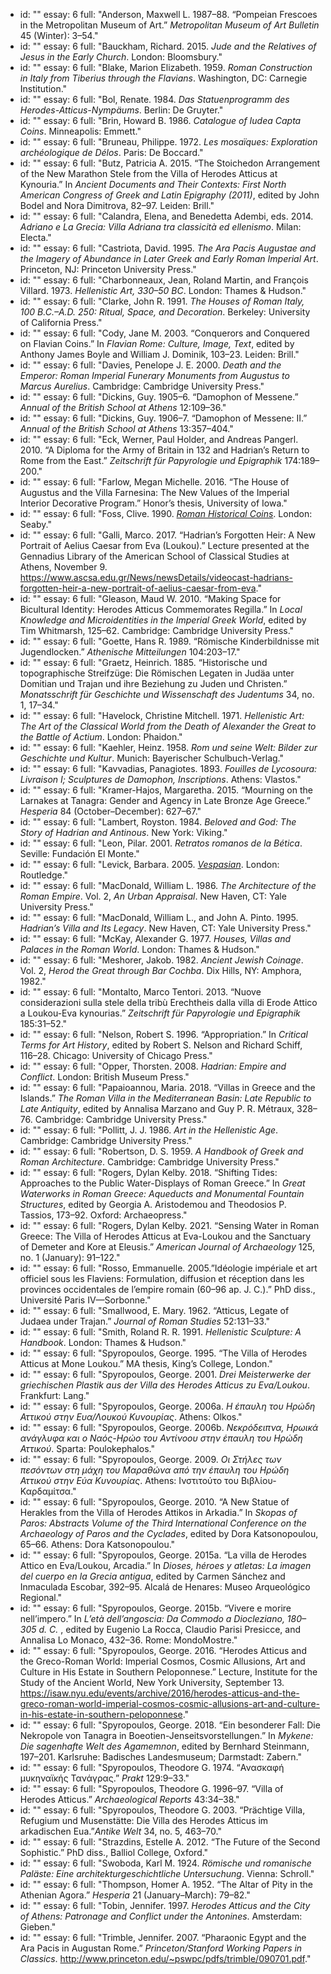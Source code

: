 - id: ""
  essay: 6
  full: "Anderson, Maxwell L. 1987–88. “Pompeian Frescoes in the Metropolitan Museum of Art.” *Metropolitan Museum of Art Bulletin* 45 (Winter): 3–54."
- id: ""
  essay: 6
  full: "Bauckham, Richard. 2015. *Jude and the Relatives of Jesus in the Early Church*. London: Bloomsbury."
- id: ""
  essay: 6
  full: "Blake, Marion Elizabeth. 1959. *Roman Construction in Italy from Tiberius through the Flavians*. Washington, DC: Carnegie Institution."
- id: ""
  essay: 6
  full: "Bol, Renate. 1984. *Das Statuenprogramm des Herodes-Atticus-Nympäums*. Berlin: De Gruyter."
- id: ""
  essay: 6
  full: "Brin, Howard B. 1986. *Catalogue of Iudea Capta Coins*. Minneapolis: Emmett."
- id: ""
  essay: 6
  full: "Bruneau, Philippe. 1972. *Les mosaïques: Exploration archéologique de Délos*. Paris: De Boccard."
- id: ""
  essay: 6
  full: "Butz, Patricia A. 2015. “The Stoichedon Arrangement of the New Marathon Stele from the Villa of Herodes Atticus at Kynouria.” In *Ancient Documents and Their Contexts: First North American Congress of Greek and Latin Epigraphy (2011)*, edited by John Bodel and Nora Dimitrova, 82–97. Leiden: Brill."
- id: ""
  essay: 6
  full: "Calandra, Elena, and Benedetta Adembi, eds. 2014. *Adriano e La Grecia: Villa Adriana tra classicità ed ellenismo*. Milan: Electa."
- id: ""
  essay: 6
  full: "Castriota, David. 1995. *The Ara Pacis Augustae and the Imagery of Abundance in Later Greek and Early Roman Imperial Art*. Princeton, NJ: Princeton University Press."
- id: ""
  essay: 6
  full: "Charbonneaux, Jean, Roland Martin, and François Villard. 1973. *Hellenistic Art, 330–50 BC*. London: Thames & Hudson."
- id: ""
  essay: 6
  full: "Clarke, John R. 1991. *The Houses of Roman Italy, 100 B.C.–A.D. 250: Ritual, Space, and Decoration*. Berkeley: University of California Press."
- id: ""
  essay: 6
  full: "Cody, Jane M. 2003. “Conquerors and Conquered on Flavian Coins.” In *Flavian Rome: Culture, Image, Text*, edited by Anthony James Boyle and William J. Dominik, 103–23. Leiden: Brill."
- id: ""
  essay: 6
  full: "Davies, Penelope J. E. 2000. *Death and the Emperor: Roman Imperial Funerary Monuments from Augustus to Marcus Aurelius*. Cambridge: Cambridge University Press."
- id: ""
  essay: 6
  full: "Dickins, Guy. 1905–6. “Damophon of Messene.” *Annual of the British School at Athens* 12:109–36."
- id: ""
  essay: 6
  full: "Dickins, Guy. 1906–7. “Damophon of Messene: II.” *Annual of the British School at Athens* 13:357–404."
- id: ""
  essay: 6
  full: "Eck, Werner, Paul Holder, and Andreas Pangerl. 2010. “A Diploma for the Army of Britain in 132 and Hadrian’s Return to Rome from the East.” *Zeitschrift für Papyrologie und Epigraphik* 174:189–200."
- id: ""
  essay: 6
  full: "Farlow, Megan Michelle. 2016. “The House of Augustus and the Villa Farnesina: The New Values of the Imperial Interior Decorative Program.” Honor’s thesis, University of Iowa."
- id: ""
  essay: 6
  full: "Foss, Clive. 1990. [*Roman Historical Coins*](http://www.judaism-and-rome.org/roman-historical-coins). London: Seaby."
- id: ""
  essay: 6
  full: "Galli, Marco. 2017. “Hadrian’s Forgotten Heir: A New Portrait of Aelius Caesar from Eva (Loukou).” Lecture presented at the Gennadius Library of the American School of Classical Studies at Athens, November 9. <https://www.ascsa.edu.gr/News/newsDetails/videocast-hadrians-forgotten-heir-a-new-portrait-of-aelius-caesar-from-eva>."
- id: ""
  essay: 6
  full: "Gleason, Maud W. 2010. “Making Space for Bicultural Identity: Herodes Atticus Commemorates Regilla.” In *Local Knowledge and Microidentities in the Imperial Greek World*, edited by Tim Whitmarsh, 125–62. Cambridge: Cambridge University Press."
- id: ""
  essay: 6
  full: "Goette, Hans R. 1989. “Römische Kinderbildnisse mit Jugendlocken.” *Athenische Mitteilungen* 104:203–17."
- id: ""
  essay: 6
  full: "Graetz, Heinrich. 1885. “Historische und topographische Streifzüge: Die Römischen Legaten in Judäa unter Domitian und Trajan und ihre Beziehung zu Juden und Christen.” *Monatsschrift für Geschichte und Wissenschaft des Judentums* 34, no. 1, 17–34."
- id: ""
  essay: 6
  full: "Havelock, Christine Mitchell. 1971. *Hellenistic Art:* *The Art of the Classical World from the Death of Alexander the Great to the Battle of Actium*. London: Phaidon."
- id: ""
  essay: 6
  full: "Kaehler, Heinz. 1958. *Rom und seine Welt: Bilder zur Geschichte und Kultur*. Munich: Bayerischer Schulbuch-Verlag."
- id: ""
  essay: 6
  full: "Kavvadias, Panagiotes. 1893. *Fouilles de Lycosoura: Livraison I; Sculptures de Damophon, Inscriptions*. Athens: Vlastos."
- id: ""
  essay: 6
  full: "Kramer-Hajos, Margaretha. 2015. “Mourning on the Larnakes at Tanagra: Gender and Agency in Late Bronze Age Greece.” *Hesperia* 84 (October–December): 627–67."
- id: ""
  essay: 6
  full: "Lambert, Royston. 1984. *Beloved and God: The Story of Hadrian and Antinous*. New York: Viking."
- id: ""
  essay: 6
  full: "Leon, Pilar. 2001. *Retratos romanos de la Bética*. Seville: Fundación El Monte."
- id: ""
  essay: 6
  full: "Levick, Barbara. 2005. [*Vespasian*](http://www.judaism-and-rome.org/vespasian). London: Routledge."
- id: ""
  essay: 6
  full: "MacDonald, William L. 1986. *The Architecture of the Roman Empire*. Vol. 2, *An Urban Appraisal*. New Haven, CT: Yale University Press."
- id: ""
  essay: 6
  full: "MacDonald, William L., and John A. Pinto. 1995. *Hadrian’s Villa and Its Legacy*. New Haven, CT: Yale University Press."
- id: ""
  essay: 6
  full: "McKay, Alexander G. 1977. *Houses, Villas and Palaces in the Roman World*. London: Thames & Hudson."
- id: ""
  essay: 6
  full: "Meshorer, Jakob. 1982. *Ancient Jewish Coinage*. Vol. 2, *Herod the Great through Bar Cochba*. Dix Hills, NY: Amphora, 1982."
- id: ""
  essay: 6
  full: "Montalto, Marco Tentori. 2013. “Nuove considerazioni sulla stele della tribù Erechtheis dalla villa di Erode Attico a Loukou-Eva kynourias.” *Zeitschrift für Papyrologie und Epigraphik* 185:31–52."
- id: ""
  essay: 6
  full: "Nelson, Robert S. 1996. “Appropriation.” In *Critical Terms for Art History*, edited by Robert S. Nelson and Richard Schiff, 116–28. Chicago: University of Chicago Press."
- id: ""
  essay: 6
  full: "Opper, Thorsten. 2008. *Hadrian: Empire and Conflict*. London: British Museum Press."
- id: ""
  essay: 6
  full: "Papaioannou, Maria. 2018. “Villas in Greece and the Islands.” *The Roman Villa in the Mediterranean Basin: Late Republic to Late Antiquity*, edited by Annalisa Marzano and Guy P. R. Métraux, 328–76. Cambridge: Cambridge University Press."
- id: ""
  essay: 6
  full: "Pollitt, J. J. 1986. *Art in the Hellenistic Age*. Cambridge: Cambridge University Press."
- id: ""
  essay: 6
  full: "Robertson, D. S. 1959. *A Handbook of Greek and Roman Architecture*. Cambridge: Cambridge University Press."
- id: ""
  essay: 6
  full: "Rogers, Dylan Kelby. 2018. “Shifting Tides: Approaches to the Public Water-Displays of Roman Greece.” In *Great Waterworks in Roman Greece: Aqueducts and Monumental Fountain Structures*, edited by Georgia A. Aristodemou and Theodosios P. Tassios, 173–92. Oxford: Archaeopress."
- id: ""
  essay: 6
  full: "Rogers, Dylan Kelby. 2021. “Sensing Water in Roman Greece: The Villa of Herodes Atticus at Eva-Loukou and the Sanctuary of Demeter and Kore at Eleusis.” *American Journal of Archaeology* 125, no. 1 (January): 91–122."
- id: ""
  essay: 6
  full: "Rosso, Emmanuelle. 2005.”Idéologie impériale et art officiel sous les Flaviens: Formulation, diffusion et réception dans les provinces occidentales de l’empire romain (60–96 ap. J. C.).” PhD diss., Université Paris IV—Sorbonne."
- id: ""
  essay: 6
  full: "Smallwood, E. Mary. 1962. “Atticus, Legate of Judaea under Trajan.” *Journal of Roman Studies* 52:131–33."
- id: ""
  essay: 6
  full: "Smith, Roland R. R. 1991. *Hellenistic Sculpture: A Handbook*. London: Thames & Hudson."
- id: ""
  essay: 6
  full: "Spyropoulos, George. 1995. “The Villa of Herodes Atticus at Mone Loukou.” MA thesis, King’s College, London."
- id: ""
  essay: 6
  full: "Spyropoulos, George. 2001. *Drei Meisterwerke der griechischen Plastik aus der Villa des Herodes Atticus zu Eva/Loukou*. Frankfurt: Lang."
- id: ""
  essay: 6
  full: "Spyropoulos, George. 2006a. *Η έπαυλη του Ηρώδη Αττικού στην Ευα/Λουκού Κυνουρίας*. Athens: Olkos."
- id: ""
  essay: 6
  full: "Spyropoulos, George. 2006b. *Νεκρόδειπνα, Ηρωικά ανάγλυφα και ο Ναός-Ηρώο του Αντίνοου στην έπαυλη του Ηρώδη Αττικού*. Sparta: Poulokephalos."
- id: ""
  essay: 6
  full: "Spyropoulos, George. 2009. *Οι Στήλες των πεσόντων στη μάχη του Μαραθώνα από την έπαυλη του Ηρώδη Αττικού στην Εύα Κυνουρίας*. Athens: Ινστιτούτο του Βιβλίου-Καρδαμίτσα."
- id: ""
  essay: 6
  full: "Spyropoulos, George. 2010. “A New Statue of Herakles from the Villa of Herodes Attikos in Arkadia.” In *Skopas of Paros: Abstracts Volume of the Third International Conference on the Archaeology of Paros and the Cyclades*, edited by Dora Katsonopoulou, 65–66. Athens: Dora Katsonopoulou."
- id: ""
  essay: 6
  full: "Spyropoulos, George. 2015a. “La villa de Herodes Attico en Eva/Loukou, Arcadia.” In *Dioses, héroes y atletas: La imagen del cuerpo en la Grecia antigua*, edited by Carmen Sánchez and Inmaculada Escobar, 392–95. Alcalá de Henares: Museo Arqueológico Regional."
- id: ""
  essay: 6
  full: "Spyropoulos, George. 2015b. “Vivere e morire nell’impero.” In *L’età dell’angoscia: Da Commodo a Diocleziano, 180–305 d. C.* , edited by Eugenio La Rocca, Claudio Parisi Presicce, and Annalisa Lo Monaco, 432–36. Rome: MondoMostre."
- id: ""
  essay: 6
  full: "Spyropoulos, George. 2016. “Herodes Atticus and the Greco-Roman World: Imperial Cosmos, Cosmic Allusions, Art and Culture in His Estate in Southern Peloponnese.” Lecture, Institute for the Study of the Ancient World, New York University, September 13. <https://isaw.nyu.edu/events/archive/2016/herodes-atticus-and-the-greco-roman-world-imperial-cosmos-cosmic-allusions-art-and-culture-in-his-estate-in-southern-peloponnese>."
- id: ""
  essay: 6
  full: "Spyropoulos, George. 2018. “Ein besonderer Fall: Die Nekropole von Tanagra in Boeotien-Jenseitsvorstellungen.” In *Mykene: Die sagenhafte Welt des Agamemnon*, edited by Bernhard Steinmann, 197–201. Karlsruhe: Badisches Landesmuseum; Darmstadt: Zabern."
- id: ""
  essay: 6
  full: "Spyropoulos, Theodore G. 1974. “Ανασκαφή μυκηναϊκής Τανάγρας.” *Prakt* 129:9–33."
- id: ""
  essay: 6
  full: "Spyropoulos, Theodore G. 1996–97. “Villa of Herodes Atticus.” *Archaeological Reports* 43:34–38."
- id: ""
  essay: 6
  full: "Spyropoulos, Theodore G. 2003. “Prächtige Villa, Refugium und Musenstätte: Die Villa des Herodes Atticus im arkadischen Eua.”*Antike Welt* 34, no. 5, 463–70."
- id: ""
  essay: 6
  full: "Strazdins, Estelle A. 2012. “The Future of the Second Sophistic.” PhD diss., Balliol College, Oxford."
- id: ""
  essay: 6
  full: "Swoboda, Karl M. 1924. *Römische und romanische Paläste: Eine architekturgeschichtliche Untersuchung*. Vienna: Schroll."
- id: ""
  essay: 6
  full: "Thompson, Homer A. 1952. “The Altar of Pity in the Athenian Agora.” *Hesperia* 21 (January–March): 79–82."
- id: ""
  essay: 6
  full: "Tobin, Jennifer. 1997. *Herodes Atticus and the City of Athens: Patronage and Conflict under the Antonines*. Amsterdam: Gieben."
- id: ""
  essay: 6
  full: "Trimble, Jennifer. 2007. “Pharaonic Egypt and the Ara Pacis in Augustan Rome.” *Princeton/Stanford Working Papers in Classics*. <http://www.princeton.edu/~pswpc/pdfs/trimble/090701.pdf>."
